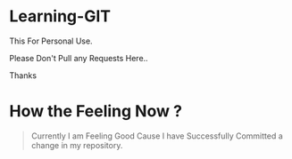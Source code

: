 # Learning-GIT
This For Personal Use.

Please Don't Pull any Requests Here..

Thanks

# How the Feeling Now ?
> Currently I am Feeling Good Cause I have Successfully Committed a change in my repository.